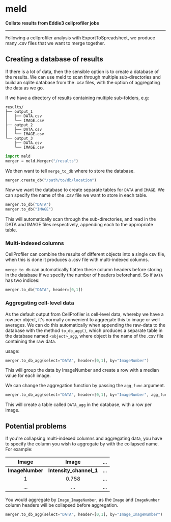 # meld

**Collate results from Eddie3 cellprofiler jobs**

--------------------------------------------------------------------------------

Following a cellprofiler analysis with ExportToSpreadsheet, we produce many .csv files that we want to merge together.

## Creating a database of results

If there is a lot of data, then the sensible option is to create a database of the results. We can use meld to scan through multiple sub-directories and build an sqlite database from the .csv files, with the option of aggregating the data as we go.

If we have a directory of results containing multiple sub-folders, e.g:

```
results/
├── output_1
│   ├── DATA.csv
│   └── IMAGE.csv
├── output_2
│   ├── DATA.csv
│   └── IMAGE.csv
└── output_3
    ├── DATA.csv
    └── IMAGE.csv
```

```python
import meld
merger = meld.Merger("/results")
```

We then want to tell `merge_to_db` where to store the database.

```python
merger.create_db("/path/to/db/location")
```

Now we want the database to create separate tables for  `DATA` and `IMAGE`. We
can specify the name of the .csv file we want to store in each table.

```python
merger.to_db("DATA")
merger.to_db("IMAGE")
```

This will automatically scan through the sub-directories, and read in the DATA
and IMAGE files respectively, appending each to the appropriate table.


### Multi-indexed columns

CellProfiler can combine the results of different objects into a single csv
file, when this is done it produces a .csv file with multi-indexed columns.

`merge_to_db` can automatically flatten these column headers before storing in
the database if we specify the number of headers beforehand. So if `DATA` has
two indices:

```python
merger.to_db("DATA", header=[0,1])
```

### Aggregating cell-level data

As the default output from CellProfiler is cell-level data, whereby we have a
row per object, it's normally convenient to aggregate this to image or well
averages. We can do this automatically when appending the raw-data to the
database with the method `to_db_agg()`, which produces a separate table in the
database named `<object>_agg`, where object is the name of the .csv file
containing the raw data.

usage:

```python
merger.to_db_agg(select="DATA", header=[0,1], by="ImageNumber")
```

This will group the data by ImageNumber and create a row with a median value
for each image.

We can change the aggregation function by passing the `agg_func` argument.

```python
merger.to_db_agg(select="DATA", header=[0,1], by="ImageNumber", agg_func="mean")
```

This will create a table called `DATA_agg` in the database, with a row per
image.


## Potential problems

If you're collapsing multi-indexed columns and aggregating data, you have to specify the column you wish to aggregate by with the collapsed name.  
For example:

|    Image        |        Image            | ... |
|:---------------:|:-----------------------:|-----|
| **ImageNumber** | **Intensity_channel_1** | ... |
| 1               | 0.758                   | ... |
| ...             | ...                     | ... |

You would aggregate by `Image_ImageNumber`, as the `Image` and `ImageNumber` column headers will be collapsed before aggregation.

```python
merger.to_db_agg(select="DATA", header=[0,1], by="Image_ImageNumber")
```
